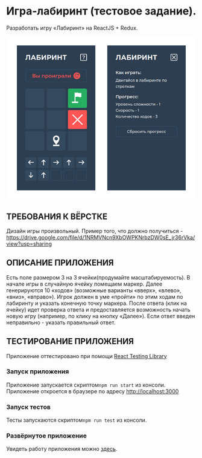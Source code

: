 # Игра-лабиринт (тестовое задание).

Разработать игру «Лабиринт» на ReactJS + Redux.

![Иллюстрация к проекту](https://github.com/teplospbru/test-task-12/blob/main/test-task-12.jpg/)


## ТРЕБОВАНИЯ К ВЁРСТКЕ

Дизайн игры произвольный. Пример того, что должно получиться - https://drive.google.com/file/d/1NRMVNcn9XbOWPKNrbzDW0sE_jr36rVka/view?usp=sharing


## ОПИСАНИЕ ПРИЛОЖЕНИЯ

Есть поле размером 3 на 3 ячейки(продумайте масштабируемость). В начале игры в случайную ячейку помещаем маркер. Далее генерируются 10 «ходов» (возможные варианты «вверх», «влево», «вниз», «вправо»). Игрок должен в уме «пройти» по этим ходам по лабиринту и указать конечную точку маркера.
После ответа (клик на ячейку) идет проверка ответа и предоставляется возможность начать новую игру (например, по клику на кнопку «Далее»).
Если ответ введен неправильно - указать правильный ответ.


## ТЕСТИРОВАНИЕ ПРИЛОЖЕНИЯ

Приложение оттестировано при помощи [React Testing Library](https://testing-library.com/)


### Запуск приложения 

Приложение запускается скриптом`npm run start` из консоли. Приложение откроется в браузере по адресу [http://localhost:3000](http://localhost:3000) 


### Запуск тестов 

Тесты запускаются скриптом`npm run test` из консоли.


### Развёрнутое приложение

Увидеть работу приложения можно [здесь](https://teplospbru.github.io/labirint/).